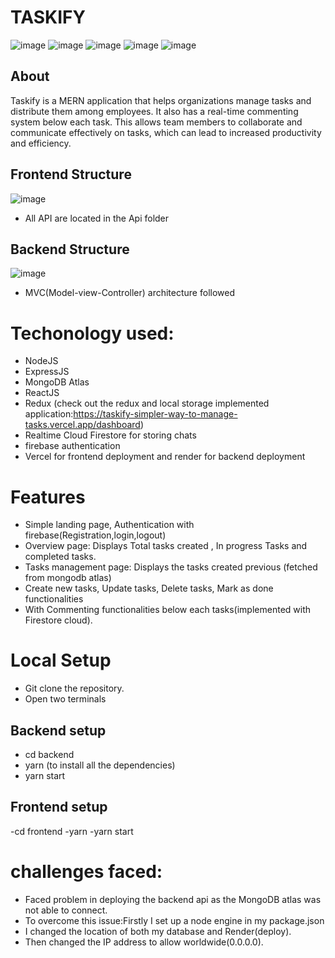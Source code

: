 # TASKIFY
![image](https://github.com/warriorBunny013/TASKIFY-MERN/assets/97738453/5e7ab201-ac99-4096-8f64-83557f661738)
![image](https://github.com/warriorBunny013/TASKIFY-MERN/assets/97738453/ec61088b-8750-414b-a992-7315aa10e121)
![image](https://github.com/warriorBunny013/TASKIFY-MERN/assets/97738453/dad510ee-89fe-4036-8a16-772e6460c442)
![image](https://github.com/warriorBunny013/TASKIFY-MERN/assets/97738453/263760c5-beae-43fc-9fb1-80c9992543dd)
![image](https://github.com/warriorBunny013/TASKIFY-MERN/assets/97738453/f03fce7b-4fae-4cc2-b0ac-7349ef0affe1)

## About 
Taskify is a MERN application that helps organizations manage tasks and distribute them among employees. It also has a real-time commenting system below each task. This allows team members to collaborate and communicate effectively on tasks, which can lead to increased productivity and efficiency.
## Frontend Structure
![image](https://github.com/warriorBunny013/TASKIFY-MERN/assets/97738453/48493944-cb8a-4b3b-9d46-c44c5ae2ed1c)
- All API are located in the Api folder

## Backend Structure

![image](https://github.com/warriorBunny013/TASKIFY-MERN/assets/97738453/04621e31-f121-4a9c-bf81-0254abef20be)
- MVC(Model-view-Controller) architecture followed

# Techonology used:
- NodeJS
- ExpressJS
- MongoDB Atlas
- ReactJS
- Redux (check out the redux and local storage implemented application:https://taskify-simpler-way-to-manage-tasks.vercel.app/dashboard)
- Realtime Cloud Firestore for storing chats
- firebase authentication
- Vercel for frontend deployment and render for backend deployment

# Features
- Simple landing page, Authentication with firebase(Registration,login,logout)
- Overview page: Displays Total tasks created , In progress Tasks and completed tasks.
- Tasks management page: Displays the tasks created previous (fetched from mongodb atlas)
- Create new tasks, Update tasks, Delete tasks, Mark as done functionalities
- With Commenting functionalities below each tasks(implemented with Firestore cloud).

# Local Setup
- Git clone the repository.
- Open two terminals
## Backend setup
- cd backend
- yarn (to install all the dependencies)
- yarn start

## Frontend setup
-cd frontend
-yarn
-yarn start

# challenges faced:
- Faced problem in deploying the backend api as the MongoDB atlas was not able to connect.
- To overcome this issue:Firstly I set up a node engine in my package.json
-  I changed the location of both my database and Render(deploy). 
-  Then changed the IP address to allow worldwide(0.0.0.0).

